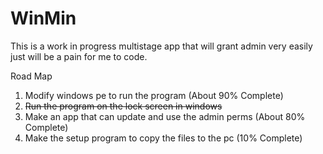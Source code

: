 # WinMin

This is a work in progress multistage app that will grant admin very easily just will be a pain for me to code.

Road Map
1. Modify windows pe to run the program (About 90% Complete)
2. ~~Run the program on the lock screen in windows~~
3. Make an app that can update and use the admin perms (About 80% Complete)
4. Make the setup program to copy the files to the pc (10% Complete)
